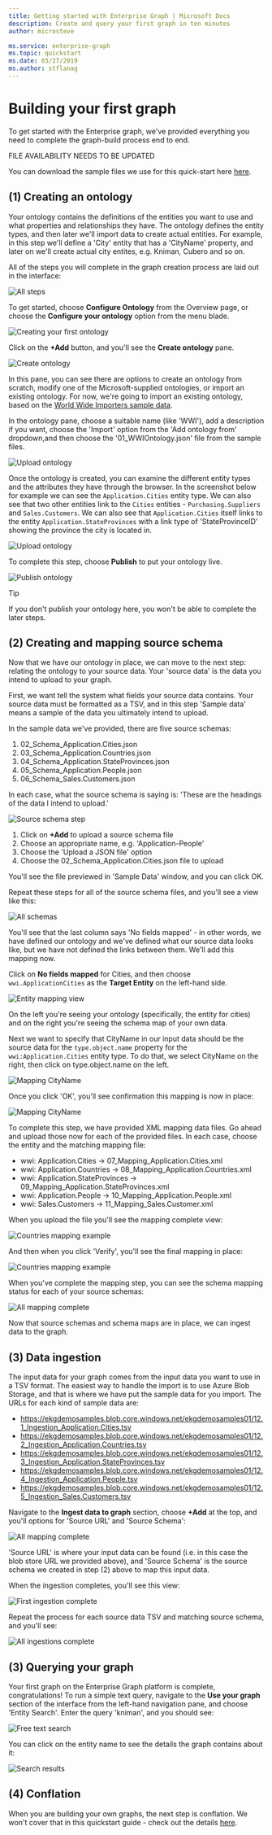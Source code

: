 ```yaml
---
title: Getting started with Enterprise Graph | Microsoft Docs
description: Create and query your first graph in ten minutes
author: microsteve

ms.service: enterprise-graph
ms.topic: quickstart
ms.date: 03/27/2019
ms.author: stflanag
---
```


# Building your first graph

To get started with the Enterprise graph, we've provided everything you need to complete the graph-build process end to end.

FILE AVAILABILITY NEEDS TO BE UPDATED

You can download the sample files we use for this quick-start here <a href="https://ekgdemosamples.blob.core.windows.net/ekgdemosamples01/EGDemo_WWI_Files.zip">here</a>.

## (1) Creating an ontology

Your ontology contains the definitions of the entities you want to use and what properties and relationships they have. The ontology defines the entity types, and then later we'll import data to create actual entities. For example, in this step we'll define a 'City' entity that has a 'CityName' property, and later on we'll create actual city entites, e.g. Kniman, Cubero and so on.

All of the steps you will complete in the graph creation process are laid out in the interface:

![All steps](media/quickstart/1-all-steps-overview.png)

To get started, choose **Configure Ontology** from the Overview page, or choose the **Configure your ontology** option from the menu blade.

![Creating your first ontology](media/quickstart/2-create-your-graph-steps.png)

Click on the **+Add** button, and you'll see the **Create ontology** pane.

![Create ontology](media/quickstart/4-create-ontology-options.png)

In this pane, you can see there are options to create an ontology from scratch, modify one of the Microsoft-supplied ontologies, or import an existing ontology. For now, we're going to import an existing ontology, based on the <a href="http:///www.microsoft.com">World Wide Importers sample data</a>.

In the ontology pane, choose a suitable name (like 'WWI'), add a description if you want, choose the 'Import' option from the 'Add ontology from' dropdown,and then choose the '01_WWIOntology.json' file from the sample files.

![Upload ontology](media/quickstart/6-upload-ontology.png)

Once the ontology is created, you can examine the different entity types and the attributes they have through the browser. In the screenshot below for example we can see the ```Application.Cities``` entity type. We can also see that two other entities link to the ```Cities``` entities - ```Purchasing.Suppliers``` and ```Sales.Customers```. We can also see that ```Application.Cities``` itself links to the entity ```Application.StateProvinces``` with a link type of 'StateProvinceID' showing the province the city is located in.

![Upload ontology](media/quickstart/7-ontology-uploaded.png)

To complete this step, choose **Publish** to put your ontology live.

![Publish ontology](media/quickstart/11.5-publish-ontology.png)

> [!TIP]
> If you don't publish your ontology here, you won't be able to complete the later steps.

## (2) Creating and mapping source schema

Now that we have our ontology in place, we can move to the next step: relating the ontology to your source data. Your 'source data' is the data you intend to upload to your graph.

First, we want tell the system what fields your source data contains. Your source data must be formatted as a TSV, and in this step 'Sample data' means a sample of the data you ultimately intend to upload.

In the sample data we've provided, there are five source schemas:

1. 02_Schema_Application.Cities.json
1. 03_Schema_Application.Countries.json
1. 04_Schema_Application.StateProvinces.json
1. 05_Schema_Application.People.json
1. 06_Schema_Sales.Customers.json

In each case, what the source schema is saying is: 'These are the headings of the data I intend to upload.'

![Source schema step](media/quickstart/12-add-source-schema.png)

1. Click on **+Add** to upload a source schema file
1. Choose an appropriate name, e.g. 'Application-People'
1. Choose the 'Upload a JSON file' option
1. Choose the 02_Schema_Application.Cities.json file to upload

You'll see the file previewed in 'Sample Data' window, and you can click OK.

Repeat these steps for all of the source schema files, and you'll see a view like this:

![All schemas](media/quickstart/15-all-schema-uploaded.png)

You'll see that the last column says 'No fields mapped' - in other words, we have defined our ontology and we've defined what our source data looks like, but we have not defined the links between them. We'll add this mapping now.

Click on **No fields mapped** for Cities, and then choose ```wwi.ApplicationCities``` as the **Target Entity** on the left-hand side.

![Entity mapping view](media/quickstart/17-mapping-app-cities.png)

On the left you're seeing your ontology (specifically, the entity for cities) and on the right you're seeing the schema map of your own data.

Next we want to specify that CityName in our input data should be the source data for the ```type.object.name``` property for the ```wwi:Application.Cities``` entity type. To do that, we select CityName on the right, then click on type.object.name on the left.

![Mapping CityName](media/quickstart/18-mapping-name.png)

Once you click 'OK', you'll see confirmation this mapping is now in place:

![Mapping CityName](media/quickstart/19-mapping-complete.png)

To complete this step, we have provided XML mapping data files. Go ahead and upload those now for each of the provided files. In each case, choose the entity and the matching mapping file:

* wwi: Application.Cities -> 07_Mapping_Application.Cities.xml
* wwi: Application.Countries -> 08_Mapping_Application.Countries.xml
* wwi: Application.StateProvinces -> 09_Mapping_Application.StateProvinces.xml
* wwi: Application.People -> 10_Mapping_Application.People.xml
* wwi: Sales.Customers -> 11_Mapping_Sales.Customer.xml

When you upload the file you'll see the mapping complete view:

![Countries mapping example](media/quickstart/20-mapping-complete.png)

And then when you click 'Verify', you'll see the final mapping in place:

![Countries mapping example](media/quickstart/21-mapping-verify.png)

When you've complete the mapping step, you can see the schema mapping status for each of your source schemas:

![All mapping complete](media/quickstart/23-all-mapping-complete.png)

Now that source schemas and schema maps are in place, we can ingest data to the graph.

## (3) Data ingestion

The input data for your graph comes from the input data you want to use in a TSV format. The easiest way to handle the import is to use Azure Blob Storage, and that is where we have put the sample data for you import. The URLs for each kind of sample data are:

* https://ekgdemosamples.blob.core.windows.net/ekgdemosamples01/12.1_Ingestion_Application.Cities.tsv
* https://ekgdemosamples.blob.core.windows.net/ekgdemosamples01/12.2_Ingestion_Application.Countries.tsv
* https://ekgdemosamples.blob.core.windows.net/ekgdemosamples01/12.3_Ingestion_Application.StateProvinces.tsv
* https://ekgdemosamples.blob.core.windows.net/ekgdemosamples01/12.4_Ingestion_Application.People.tsv
* https://ekgdemosamples.blob.core.windows.net/ekgdemosamples01/12.5_Ingestion_Sales.Customers.tsv

Navigate to the **Ingest data to graph** section, choose **+Add** at the top, and you'll options for 'Source URL' and 'Source Schema':

![All mapping complete](media/quickstart/23-all-mapping-complete.png)

'Source URL' is where your input data can be found (i.e. in this case the blob store URL we provided above), and 'Source Schema' is the source schema we created in step (2) above to map this input data.

When the ingestion completes, you'll see this view:

![First ingestion complete](media/quickstart/25-first-ingestion-complete.png)

Repeat the process for each source data TSV and matching source schema, and you'll see:

![All ingestions complete](media/quickstart/26-all-ingestions-complete.png)

## (3) Querying your graph

Your first graph on the Enterprise Graph platform is complete, congratulations! To run a simple text query, navigate to the **Use your graph** section of the interface from the left-hand navigation pane, and choose 'Entity Search'. Enter the query 'kniman', and you should see:

![Free text search](media/quickstart/27-search-free-text.png)

You can click on the entity name to see the details the graph contains about it:

![Search results](media/quickstart/26-all-ingestions-complete.png)

## (4) Conflation

When you are building your own graphs, the next step is conflation. We won't cover that in this quickstart guide - check out the details [here](/conflation-concepts.md).



